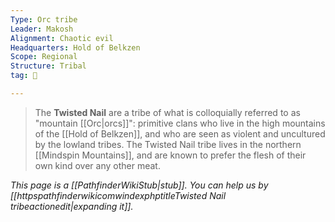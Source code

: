 ```yaml
---
Type: Orc tribe
Leader: Makosh
Alignment: Chaotic evil
Headquarters: Hold of Belkzen
Scope: Regional
Structure: Tribal
tag: 👥

---
```


> The **Twisted Nail** are a tribe of what is colloquially referred to as "mountain [[Orc|orcs]]": primitive clans who live in the high mountains of the [[Hold of Belkzen]], and who are seen as violent and uncultured by the lowland tribes. The Twisted Nail tribe lives in the northern [[Mindspin Mountains]], and are known to prefer the flesh of their own kind over any other meat.



*This page is a [[PathfinderWikiStub|stub]]. You can help us by [[httpspathfinderwikicomwindexphptitleTwisted Nail tribeactionedit|expanding it]].*







